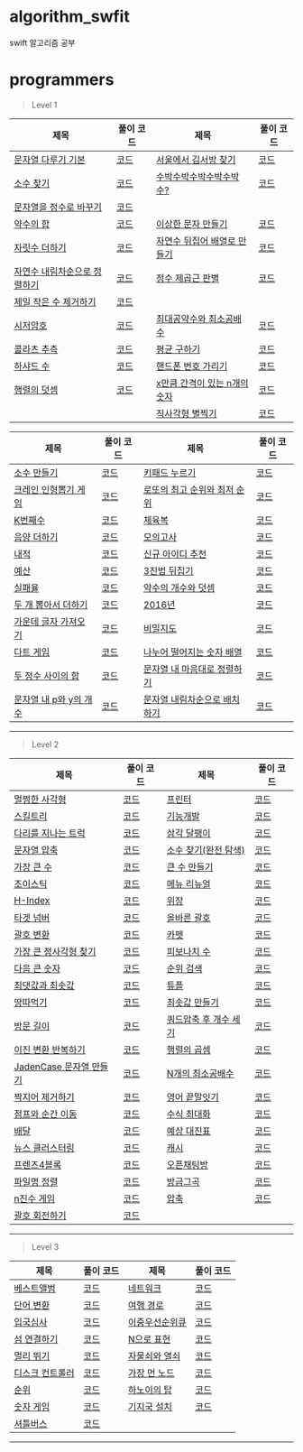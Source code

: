 # algorithm_swfit
swift 알고리즘 공부

# programmers
> Level 1

|제목|풀이 코드|제목|풀이 코드|
|--|--|--|--|
|[문자열 다루기 기본](https://programmers.co.kr/learn/courses/30/lessons/12918)|[코드](https://gist.github.com/hhhan0315/d9eff6b04fafa06384eb20760a8432fc)|[서울에서 김서방 찾기](https://programmers.co.kr/learn/courses/30/lessons/12919)|[코드](https://gist.github.com/hhhan0315/c2dc38e822bda306aeb57c43f1b7030e)|
|[소수 찾기](https://programmers.co.kr/learn/courses/30/lessons/12921)|[코드](https://gist.github.com/hhhan0315/0b6b13f3f36ddf84ade1903891fe9c45)|[수박수박수박수박수박수?](https://programmers.co.kr/learn/courses/30/lessons/12922)| [코드](https://gist.github.com/hhhan0315/0d0c70a1f84c6ab079b7568b429333e4)|
|[문자열을 정수로 바꾸기](https://programmers.co.kr/learn/courses/30/lessons/12925)|[코드](https://gist.github.com/hhhan0315/0371f1b7c0b8a56681be3274f7cbbb7e)
|[약수의 합](https://programmers.co.kr/learn/courses/30/lessons/12928)|[코드](https://gist.github.com/hhhan0315/9d88c05bbdca0f11c6a1355c4d369acb)|[이상한 문자 만들기](https://programmers.co.kr/learn/courses/30/lessons/12930)|[코드](https://gist.github.com/hhhan0315/ac8b7a9144ebd52cfe2393c54a706edd)|
|[자릿수 더하기](https://programmers.co.kr/learn/courses/30/lessons/12931)|[코드](https://gist.github.com/hhhan0315/df75bcbd8759f942985013d4171ac206)|[자연수 뒤집어 배열로 만들기](https://programmers.co.kr/learn/courses/30/lessons/12932) |[코드](https://gist.github.com/hhhan0315/54d236a023636295d2b8a424d9b8ea4a)|
|[자연수 내림차순으로 정렬하기](https://programmers.co.kr/learn/courses/30/lessons/12933)|[코드](https://gist.github.com/hhhan0315/8ffdc3c6ac0f0251b03c7394230852a8)|[정수 제곱근 판별](https://programmers.co.kr/learn/courses/30/lessons/12934)|[코드](https://gist.github.com/hhhan0315/48714b53ef51268b52db3aabc7790869)|
|[제일 작은 수 제거하기](https://programmers.co.kr/learn/courses/30/lessons/12935)|[코드](https://gist.github.com/hhhan0315/b34f38264d12557df7c19a8d48488097)||
|[시저암호](https://programmers.co.kr/learn/courses/30/lessons/12926)|[코드](https://gist.github.com/hhhan0315/500e4e5acef9820fb31b744fc5d31217)|[최대공약수와 최소공배수](https://programmers.co.kr/learn/courses/30/lessons/12940)|[코드](https://gist.github.com/hhhan0315/42cc14c6ad4699e5c8164024cad35146)|
|[콜라츠 추측](https://programmers.co.kr/learn/courses/30/lessons/12943)|[코드](https://gist.github.com/hhhan0315/a106ea22e5ce7fe4eb6c8625af30e0db)|[평균 구하기](https://programmers.co.kr/learn/courses/30/lessons/12944)|[코드](https://gist.github.com/hhhan0315/97c397acbd33fb0f01ea0f50abdd56d3)|
|[하샤드 수](https://programmers.co.kr/learn/courses/30/lessons/12947)|[코드](https://gist.github.com/hhhan0315/d06c4eed253b892e563fed403650d670)|[핸드폰 번호 가리기](https://programmers.co.kr/learn/courses/30/lessons/12948)|[코드](https://gist.github.com/hhhan0315/53a0ee2c3f49d81e8644666369c691be)|
|[행렬의 덧셈](https://gist.github.com/hhhan0315/095e3a9dda67368ab0bf94caf6781f41)|[코드](https://gist.github.com/hhhan0315/095e3a9dda67368ab0bf94caf6781f41)|[x만큼 간격이 있는 n개의 숫자](https://programmers.co.kr/learn/courses/30/lessons/12954)|[코드](https://gist.github.com/hhhan0315/1d57c193821d07e6c35e952b955e127b)|
|||[직사각형 별찍기](https://programmers.co.kr/learn/courses/30/lessons/12969)|[코드](https://gist.github.com/hhhan0315/efa73a44a84d1e973264dc82e80468e3)|

|제목|풀이 코드|제목|풀이 코드|
|--|--|--|--|
|[소수 만들기](https://programmers.co.kr/learn/courses/30/lessons/12977)|[코드](https://gist.github.com/hhhan0315/79ef07ea9acd0496966e1c49485ef3cd)|[키패드 누르기](https://programmers.co.kr/learn/courses/30/lessons/67256)|[코드](https://gist.github.com/hhhan0315/f543de38bd11315e4dbff50a90637c8b)
|[크레인 인형뽑기 게임](https://programmers.co.kr/learn/courses/30/lessons/64061)|[코드](https://gist.github.com/hhhan0315/701a49d306fb09c889b8799ab2f55942)|[로또의 최고 순위와 최저 순위](https://programmers.co.kr/learn/courses/30/lessons/77484)|[코드](https://gist.github.com/hhhan0315/913f4443f34db2696b49f28aaf2a4f1f)|
|[K번째수](https://programmers.co.kr/learn/courses/30/lessons/42748)|[코드](https://gist.github.com/hhhan0315/bcef3813392a406d35bf1e335d9eb994)|[체육복](https://programmers.co.kr/learn/courses/30/lessons/42862)|[코드](https://gist.github.com/hhhan0315/9e0fdccfd22c57d0943953205d5cb9c0)|
|[음양 더하기](https://programmers.co.kr/learn/courses/30/lessons/76501)|[코드](https://gist.github.com/hhhan0315/32e653879df4fd2d677959bf24d60085)|[모의고사](https://programmers.co.kr/learn/courses/30/lessons/42840)|[코드](https://gist.github.com/hhhan0315/a0a5145e72a89f338c40f86b50e91454)|
|[내적](https://programmers.co.kr/learn/courses/30/lessons/70128)|[코드](https://gist.github.com/hhhan0315/fd93f61db8c76ba2c7f4184c125a2375)|[신규 아이디 추천](https://programmers.co.kr/learn/courses/30/lessons/72410)|[코드](https://gist.github.com/hhhan0315/4896c4e1366ab54b93fafb147e8e09d7)|
|[예산](https://programmers.co.kr/learn/courses/30/lessons/12982)|[코드](https://gist.github.com/hhhan0315/4d09e2a54d3d9ede1b3257ee500d337d)|[3진법 뒤집기](https://programmers.co.kr/learn/courses/30/lessons/68935)|[코드](https://gist.github.com/hhhan0315/7b6d23c46cc7f9ab5e733e89e4a4c8c7)|
|[실패율](https://programmers.co.kr/learn/courses/30/lessons/42889)|[코드](https://gist.github.com/hhhan0315/4c3eb503622223d06cc37a40b12b17e5)|[약수의 개수와 덧셈](https://programmers.co.kr/learn/courses/30/lessons/77884)|[코드](https://gist.github.com/hhhan0315/6161f48aed0f4579f6e69930d63c5db3)
|[두 개 뽑아서 더하기](https://programmers.co.kr/learn/courses/30/lessons/68644)|[코드](https://gist.github.com/hhhan0315/69d5d22cf182a70c2e875bec034e6b1c)|[2016년](https://programmers.co.kr/learn/courses/30/lessons/12901)|[코드](https://gist.github.com/hhhan0315/54e41f8d1ec6ba654f0b10759a124dc3)|
|[가운데 글자 가져오기](https://programmers.co.kr/learn/courses/30/lessons/12903)|[코드](https://gist.github.com/hhhan0315/8767fa08b0b0c361a904ac72424294db)|[비밀지도](https://programmers.co.kr/learn/courses/30/lessons/17681)|[코드](https://gist.github.com/hhhan0315/24c030231e099333e124c80ecdedeedd)|
|[다트 게임](https://programmers.co.kr/learn/courses/30/lessons/17682)|[코드](https://gist.github.com/hhhan0315/c55cbc95696c2f41de4780f1cc77488e)|[나누어 떨어지는 숫자 배열](https://programmers.co.kr/learn/courses/30/lessons/12910)|[코드](https://gist.github.com/hhhan0315/1127ba462d43fd4ff168a3ff4b8aa96c)|
|[두 정수 사이의 합](https://programmers.co.kr/learn/courses/30/lessons/12912)|[코드](https://gist.github.com/hhhan0315/86948fb44a22a1a2c02a5a7433147ab0)|[문자열 내 마음대로 정렬하기](https://programmers.co.kr/learn/courses/30/lessons/12915)|[코드](https://gist.github.com/hhhan0315/882fff56c0ba0308712730fdf631646c)|
|[문자열 내 p와 y의 개수](https://programmers.co.kr/learn/courses/30/lessons/12916)|[코드](https://gist.github.com/hhhan0315/d33e7cfd6655d5bba4da13f8256655f4)|[문자열 내림차순으로 배치하기](https://programmers.co.kr/learn/courses/30/lessons/12917)|[코드](https://gist.github.com/hhhan0315/40a4eb488703956a384f7bd749dd3ac6)|

---

> Level 2

|제목|풀이 코드|제목|풀이 코드|
|--|--|--|--|
|[멀쩡한 사각형](https://programmers.co.kr/learn/courses/30/lessons/62048)|[코드](https://gist.github.com/hhhan0315/536aa4688883196b02397a3ef36dcbd7)|[프린터](https://programmers.co.kr/learn/courses/30/lessons/42587)|[코드](https://gist.github.com/hhhan0315/e1844d66c5067905a98f5819f8d9fff5)|
|[스킬트리](https://programmers.co.kr/learn/courses/30/lessons/49993)|[코드](https://gist.github.com/hhhan0315/cd092325c67509ecfd933761dc9031be)|[기능개발](https://programmers.co.kr/learn/courses/30/lessons/42586)|[코드](https://gist.github.com/hhhan0315/df0cd4f08ebecac2155eb7447a2c178f)|
|[다리를 지나는 트럭](https://programmers.co.kr/learn/courses/30/lessons/42583)|[코드](https://gist.github.com/hhhan0315/1f2760d229fe5f35f11b8730f0332e5e)|[삼각 달팽이](https://programmers.co.kr/learn/courses/30/lessons/68645)|[코드](https://gist.github.com/hhhan0315/5440d9084b07ac563ed19900d14f41b0)|
|[문자열 압축](https://programmers.co.kr/learn/courses/30/lessons/60057#)|[코드](https://gist.github.com/hhhan0315/9b0b1bf040cbb9c414c8ec2bcc2efc0b)|[소수 찾기(완전 탐색)](https://programmers.co.kr/learn/courses/30/lessons/42839)|[코드](https://gist.github.com/hhhan0315/765fb4d0fe938240245ad65c112ab407)|
|[가장 큰 수](https://programmers.co.kr/learn/courses/30/lessons/42746)|[코드](https://gist.github.com/hhhan0315/f449a3e3d06ac34d911f4440eb5cddbd)|[큰 수 만들기](https://programmers.co.kr/learn/courses/30/lessons/42883)|[코드](https://gist.github.com/hhhan0315/5285d66351e3a4822e63f2c35775494b)|
|[조이스틱](https://programmers.co.kr/learn/courses/30/lessons/42860#)|[코드](https://gist.github.com/hhhan0315/5fbd31be2117d69c2ad3aed003790da8)|[메뉴 리뉴얼](https://programmers.co.kr/learn/courses/30/lessons/72411)|[코드](https://gist.github.com/hhhan0315/b2fedf319916e9358d4745c939ca6607)|
|[H-Index](https://programmers.co.kr/learn/courses/30/lessons/42747)|[코드](https://gist.github.com/hhhan0315/6c1de759500971de1e1a364c609168f5)|[위장](https://programmers.co.kr/learn/courses/30/lessons/42578)|[코드](https://gist.github.com/hhhan0315/28caec92c2d934ff19e3b6e7adf331e8)|
|[타겟 넘버](https://programmers.co.kr/learn/courses/30/lessons/43165)|[코드](https://gist.github.com/hhhan0315/01eda173314db3f9643ea538560bb71d)|[올바른 괄호](https://programmers.co.kr/learn/courses/30/lessons/12909)|[코드](https://gist.github.com/hhhan0315/cfcd4579da6cdd0ada3647e35231c34e)|
|[괄호 변환](https://programmers.co.kr/learn/courses/30/lessons/60058)|[코드](https://gist.github.com/hhhan0315/25d79205bb21e622b81d686d32c45dd2)|[카펫](https://programmers.co.kr/learn/courses/30/lessons/42842)|[코드](https://gist.github.com/hhhan0315/58e7773be34ab0d3eb1527bb0fd537cf)|
|[가장 큰 정사각형 찾기](https://programmers.co.kr/learn/courses/30/lessons/12905)|[코드](https://gist.github.com/hhhan0315/0ef0bd64da59c7f5e653741c4f02bdfa)|[피보나치 수](https://programmers.co.kr/learn/courses/30/lessons/12945)|[코드](https://gist.github.com/hhhan0315/432abc68f9112aaf3b42cf838a2dc405)|
|[다음 큰 숫자](https://programmers.co.kr/learn/courses/30/lessons/12911)|[코드](https://gist.github.com/hhhan0315/babbe3f8fb6a925979fbb8a99f31143c)|[순위 검색](https://programmers.co.kr/learn/courses/30/lessons/72412)|[코드](https://gist.github.com/hhhan0315/88c119e45763a2812cd50f9b2475b5ac)|
|[최댓값과 최솟값](https://programmers.co.kr/learn/courses/30/lessons/12939)|[코드](https://gist.github.com/hhhan0315/839f9a0110224cec3c54d167432f88aa)|[튜플](https://programmers.co.kr/learn/courses/30/lessons/64065)|[코드](https://gist.github.com/hhhan0315/e6b453fa107f67318970d80a878c6567)|
|[땅따먹기](https://programmers.co.kr/learn/courses/30/lessons/12913)|[코드](https://gist.github.com/hhhan0315/76dab3632f8794370df807cd9123e77c)|[최솟값 만들기](https://programmers.co.kr/learn/courses/30/lessons/12941)|[코드](https://gist.github.com/hhhan0315/8df335c78ef4341fd05530e0805b7b48)|
|[방문 길이](https://programmers.co.kr/learn/courses/30/lessons/49994#)|[코드](https://gist.github.com/hhhan0315/1a6e8b1d7148909059c88354004b26dc)|[쿼드압축 후 개수 세기](https://programmers.co.kr/learn/courses/30/lessons/68936#)|[코드](https://gist.github.com/hhhan0315/53342dc91166339bf7c4942b51a2c271)|
|[이진 변환 반복하기](https://programmers.co.kr/learn/courses/30/lessons/70129)|[코드](https://gist.github.com/hhhan0315/d7d837a956edb5dee238d4b42baa96cc)|[행렬의 곱셈](https://programmers.co.kr/learn/courses/30/lessons/12949)|[코드](https://gist.github.com/hhhan0315/732337e3fab29d51d898224025f35ecf)|
|[JadenCase 문자열 만들기](https://programmers.co.kr/learn/courses/30/lessons/12951)|[코드](https://gist.github.com/hhhan0315/8e73c6948ebfeec8ab61a3c3635a44e9)|[N개의 최소공배수](https://programmers.co.kr/learn/courses/30/lessons/12953)|[코드](https://gist.github.com/hhhan0315/0b239d6dbd02a804233cdfc2b35e135f)|
|[짝지어 제거하기](https://programmers.co.kr/learn/courses/30/lessons/12973)|[코드](https://gist.github.com/hhhan0315/af9bf340f7d4edaf9f1c108de12af48a)|[영어 끝말잇기](https://programmers.co.kr/learn/courses/30/lessons/12981)|[코드](https://gist.github.com/hhhan0315/5e72e663c07a68bb6eb6c931bba65dee)|
|[점프와 순간 이동](https://programmers.co.kr/learn/courses/30/lessons/12980)|[코드](https://gist.github.com/hhhan0315/ff8eb15e9fae6a18a23f2043db0f9177)|[수식 최대화](https://programmers.co.kr/learn/courses/30/lessons/67257)|[코드](https://gist.github.com/hhhan0315/f999363d0416eafca57e83a9e5a4e4d1)|
|[배달](https://programmers.co.kr/learn/courses/30/lessons/12978)|[코드](https://gist.github.com/hhhan0315/73fa9ca9413458d67eaa703b64244ba7)|[예상 대진표](https://programmers.co.kr/learn/courses/30/lessons/12985#)|[코드](https://gist.github.com/hhhan0315/03e092acb5540c0ef9349675bfea34ee)|
|[뉴스 클러스터링](https://programmers.co.kr/learn/courses/30/lessons/17677)|[코드](https://gist.github.com/hhhan0315/e12167c2beadd1048148b9c00a31566b)|[캐시](https://programmers.co.kr/learn/courses/30/lessons/17680)|[코드](https://gist.github.com/hhhan0315/247d5c5391de467eff3d806fcdd77a48)|
|[프렌즈4블록](https://programmers.co.kr/learn/courses/30/lessons/17679#)|[코드](https://gist.github.com/hhhan0315/2523f1ae638bbfef8f8d06569cdbdf31)|[오픈채팅방](https://programmers.co.kr/learn/courses/30/lessons/42888)|[코드](https://gist.github.com/hhhan0315/48e31def22015cc4cb7c8d3d9e431149)|
|[파일명 정렬](https://programmers.co.kr/learn/courses/30/lessons/17686#)|[코드](https://gist.github.com/hhhan0315/36c0deb891daf68e5b481d8913c7273d)|[방금그곡](https://programmers.co.kr/learn/courses/30/lessons/17683)|[코드](https://gist.github.com/hhhan0315/d5839308b4ffc8577dca9b845059f05b)|
|[n진수 게임](https://programmers.co.kr/learn/courses/30/lessons/17687)|[코드](https://gist.github.com/hhhan0315/cfc7096425f65888e84b1a11e58bec60)|[압축](https://programmers.co.kr/learn/courses/30/lessons/17684)|[코드](https://gist.github.com/hhhan0315/fbaa795b52b897a29425bd365ca489df)|
|[괄호 회전하기](https://programmers.co.kr/learn/courses/30/lessons/76502#)|[코드](https://gist.github.com/hhhan0315/505a62c6aed9be9546362232830e4ddc)|||

---

> Level 3

|제목|풀이 코드|제목|풀이 코드|
|--|--|--|--|
|[베스트앨범](https://programmers.co.kr/learn/courses/30/lessons/42579)|[코드](https://gist.github.com/hhhan0315/e4c5a5559b1925ed6497a0a0ef4136b4)|[네트워크](https://programmers.co.kr/learn/courses/30/lessons/43162)|[코드](https://gist.github.com/hhhan0315/74dd07bd03624fdfde4c7bc0e84226b1)|
|[단어 변환](https://programmers.co.kr/learn/courses/30/lessons/43163)|[코드](https://gist.github.com/hhhan0315/3a2958fa5156e332df0181fd3916550f)|[여행 경로](https://programmers.co.kr/learn/courses/30/lessons/43164#)|[코드](https://gist.github.com/hhhan0315/73ce5b81a4a3f94952c0fa9014e5f049)|
|[입국심사](https://programmers.co.kr/learn/courses/30/lessons/43238)|[코드](https://gist.github.com/hhhan0315/ed1517cfdf6ca9404a4f628207e51ebf)|[이중우선순위큐](https://programmers.co.kr/learn/courses/30/lessons/42628)|[코드](https://gist.github.com/hhhan0315/5962010bc2a4174a26c78b29fb71862c)|
|[섬 연결하기](https://programmers.co.kr/learn/courses/30/lessons/42861#)|[코드](https://gist.github.com/hhhan0315/7fe0973ce8818712370a9d98ccff0d15)|[N으로 표현](https://programmers.co.kr/learn/courses/30/lessons/42895)|[코드](https://gist.github.com/hhhan0315/004fc11fbb5302a83ffaf5ecf56b34b1)|
|[멀리 뛰기](https://programmers.co.kr/learn/courses/30/lessons/12914#)|[코드](https://gist.github.com/hhhan0315/9260869923c5b03201dfb800798d7501)|[자물쇠와 열쇠](https://programmers.co.kr/learn/courses/30/lessons/60059)|[코드](https://gist.github.com/hhhan0315/5260ba22afdd101a7f6fbed7b43f7ba0)|
|[디스크 컨트롤러](https://programmers.co.kr/learn/courses/30/lessons/42627)|[코드](https://gist.github.com/hhhan0315/f9e3c9f2440456615c82e162ac37f552)|[가장 먼 노드](https://programmers.co.kr/learn/courses/30/lessons/49189)|[코드](https://gist.github.com/hhhan0315/b5da87486207544264627f495cd37f7c)|
|[순위](https://programmers.co.kr/learn/courses/30/lessons/49191)|[코드](https://gist.github.com/hhhan0315/11c32c6fa91f4a1f08629b7e11519361)|[하노이의 탑](https://programmers.co.kr/learn/courses/30/lessons/12946)|[코드](https://gist.github.com/hhhan0315/117c3ea7299127c0b8c25fa3d1ba31f3)|
|[숫자 게임](https://programmers.co.kr/learn/courses/30/lessons/12987)|[코드](https://gist.github.com/hhhan0315/72835affb4966e75f9d0706baa3c97c3)|[기지국 설치](https://programmers.co.kr/learn/courses/30/lessons/12979)|[코드](https://gist.github.com/hhhan0315/b1bb5bd8779cb89f9cdac0541572fc11)|
|[셔틀버스](https://programmers.co.kr/learn/courses/30/lessons/17678)|[코드](https://gist.github.com/hhhan0315/d813b67bfe8bc98e48eb5c38b5f8e1d2)|||

---

